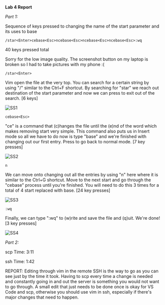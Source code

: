 __Lab 4 Report__

*Part 1:*

Sequence of keys pressed to changing the name of the start parameter and its uses to base

```
/star<Enter>cebase<Esc>ncebase<Esc>ncebase<Esc>ncebase<Esc>:wq
```

40 keys pressed total

Sorry for the low image quality. The screenshot button on my laptop is broken so I had to take pictures with my phone :(

```
/star<Enter>
```

Vim open the file at the very top. You can search for a certain string by using "/" similar to the Ctrl+F shortcut. By searching for "star" we reach out destination of the start parameter and now we can press <Enter> to exit out of the search. [6 keys]

![SS1](https://lh3.googleusercontent.com/drive-viewer/AFDK6gPQ1le77b8QYhNdmLIrYvsDdLwqOwyCDCisH8QG1Bonpav_p4klh5Hpw0ze67WtwlJ25UxyDIxj7dT5pPurkXdPm44s=w1920-h853)

```
cebase<Esc>
```
"ce" is a command that (c)hanges the file until the (e)nd of the word which makes removing start very simple. This command also puts us in Insert mode so all we have to do now is type "base" and we're finished with changing out our first entry. Press <Esc> to go back to normal mode. [7 key presses]
  
![SS2](https://lh3.googleusercontent.com/drive-viewer/AFDK6gMxtys3Gkscy36o3zPGUPd2cLxQEbGX8LQTwn20mCOwl6nFeEMSF8Fg0aKku_CYIqxKoUov_v7FRv4wwW9esmI1_VD3jg=w1920-h853)

```
n
```
We can move onto changing out all the entries by using "n" here where it is similar to the Ctrl+G shortcut. Move to the next start and go through the "cebase<Esc>" process until you're finished. You will need to do this 3 times for a total of 4 start replaced with base. [24 key presses]
  
![SS3](https://lh3.googleusercontent.com/drive-viewer/AFDK6gNlewHY81dUguZM0gnl3yY7Tlqc2v4TT-TFwtMitnOo3pSz92GfznGPj8bCm8YKDPApCRDRMKHnljZnHFIN8GEmddrDEQ=w1920-h853)

```
:wq
```
Finally, we can type ":wq" to (w)rite and save the file and (q)uit. We're done! [3 key presses]
  
![SS4](https://lh3.googleusercontent.com/drive-viewer/AFDK6gOt3PyWgqqbBipmmx2DKnQkbVYSiI2q_EYWxlBuWsXHN8aetRpzcHzwgaGbFJGWzfR2M39wMFMyNxNpwwbbzRtm6DIf2w=w1920-h853)

*Part 2:*
  
scp Time: 3:11
  
ssh Time: 1:42

REPORT: Editing through vim in the remote SSH is the way to go as you can see just by the time it took. Having to scp every time a change is needed and constantly going in and out the server is something you would not want to go through. A small edit that just needs to be done once is okay for VS Code and scp, otherwise you should use vim in ssh, especially if there's major changes that need to happen. 
